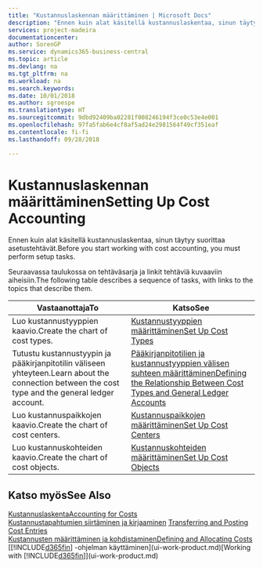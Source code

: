 ```yaml
---
title: "Kustannuslaskennan määrittäminen | Microsoft Docs"
description: "Ennen kuin alat käsitellä kustannuslaskentaa, sinun täytyy suorittaa asetustehtävät."
services: project-madeira
documentationcenter: 
author: SorenGP
ms.service: dynamics365-business-central
ms.topic: article
ms.devlang: na
ms.tgt_pltfrm: na
ms.workload: na
ms.search.keywords: 
ms.date: 10/01/2018
ms.author: sgroespe
ms.translationtype: HT
ms.sourcegitcommit: 9dbd92409ba02281f008246194f3ce0c53e4e001
ms.openlocfilehash: 97fa5fab6e4cf8af5ad24e2981564f49cf351eaf
ms.contentlocale: fi-fi
ms.lasthandoff: 09/28/2018

---
```

# <a name="setting-up-cost-accounting"></a><span data-ttu-id="02eb0-103">Kustannuslaskennan määrittäminen</span><span class="sxs-lookup"><span data-stu-id="02eb0-103">Setting Up Cost Accounting</span></span>
<span data-ttu-id="02eb0-104">Ennen kuin alat käsitellä kustannuslaskentaa, sinun täytyy suorittaa asetustehtävät.</span><span class="sxs-lookup"><span data-stu-id="02eb0-104">Before you start working with cost accounting, you must perform setup tasks.</span></span>  

 <span data-ttu-id="02eb0-105">Seuraavassa taulukossa on tehtäväsarja ja linkit tehtäviä kuvaaviin aiheisiin.</span><span class="sxs-lookup"><span data-stu-id="02eb0-105">The following table describes a sequence of tasks, with links to the topics that describe them.</span></span>

|<span data-ttu-id="02eb0-106">Vastaanottaja</span><span class="sxs-lookup"><span data-stu-id="02eb0-106">To</span></span>|<span data-ttu-id="02eb0-107">Katso</span><span class="sxs-lookup"><span data-stu-id="02eb0-107">See</span></span>|  
|--------|---------|  
|<span data-ttu-id="02eb0-108">Luo kustannustyyppien kaavio.</span><span class="sxs-lookup"><span data-stu-id="02eb0-108">Create the chart of cost types.</span></span>|[<span data-ttu-id="02eb0-109">Kustannustyyppien määrittäminen</span><span class="sxs-lookup"><span data-stu-id="02eb0-109">Set Up Cost Types</span></span>](finance-how-to-set-up-cost-types.md)|  
|<span data-ttu-id="02eb0-110">Tutustu kustannustyypin ja pääkirjanpitotilin väliseen yhteyteen.</span><span class="sxs-lookup"><span data-stu-id="02eb0-110">Learn about the connection between the cost type and the general ledger account.</span></span>|[<span data-ttu-id="02eb0-111">Pääkirjanpitotilien ja kustannustyyppien välisen suhteen määrittäminen</span><span class="sxs-lookup"><span data-stu-id="02eb0-111">Defining the Relationship Between Cost Types and General Ledger Accounts</span></span>](finance-defining-the-relationship-between-cost-types-and-general-ledger-accounts.md)|  
|<span data-ttu-id="02eb0-112">Luo kustannuspaikkojen kaavio.</span><span class="sxs-lookup"><span data-stu-id="02eb0-112">Create the chart of cost centers.</span></span>|[<span data-ttu-id="02eb0-113">Kustannuspaikkojen määrittäminen</span><span class="sxs-lookup"><span data-stu-id="02eb0-113">Set Up Cost Centers</span></span>](finance-how-to-set-up-cost-centers.md)|  
|<span data-ttu-id="02eb0-114">Luo kustannuskohteiden kaavio.</span><span class="sxs-lookup"><span data-stu-id="02eb0-114">Create the chart of cost objects.</span></span>|[<span data-ttu-id="02eb0-115">Kustannuskohteiden määrittäminen</span><span class="sxs-lookup"><span data-stu-id="02eb0-115">Set Up Cost Objects</span></span>](finance-how-to-set-up-cost-objects.md)|  

## <a name="see-also"></a><span data-ttu-id="02eb0-116">Katso myös</span><span class="sxs-lookup"><span data-stu-id="02eb0-116">See Also</span></span>  
[<span data-ttu-id="02eb0-117">Kustannuslaskenta</span><span class="sxs-lookup"><span data-stu-id="02eb0-117">Accounting for Costs</span></span>](finance-manage-cost-accounting.md)  
<span data-ttu-id="02eb0-118">[Kustannustapahtumien siirtäminen ja kirjaaminen](finance-transfer-and-post-cost-entries.md) </span><span class="sxs-lookup"><span data-stu-id="02eb0-118">[Transferring and Posting Cost Entries](finance-transfer-and-post-cost-entries.md) </span></span>  
[<span data-ttu-id="02eb0-119">Kustannusten määrittäminen ja kohdistaminen</span><span class="sxs-lookup"><span data-stu-id="02eb0-119">Defining and Allocating Costs</span></span>](finance-define-and-allocate-costs.md)  
<span data-ttu-id="02eb0-120">[[!INCLUDE[d365fin](includes/d365fin_md.md)] -ohjelman käyttäminen](ui-work-product.md)</span><span class="sxs-lookup"><span data-stu-id="02eb0-120">[Working with [!INCLUDE[d365fin](includes/d365fin_md.md)]](ui-work-product.md)</span></span>

